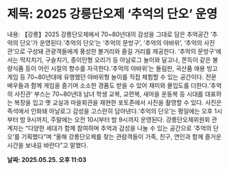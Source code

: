 # **제목: 2025 강릉단오제 ‘추억의 단오’ 운영**

  내용: 【강릉】2025 강릉단오제에서 70~80년대의 감성을 그대로 담은 추억공간 ‘추억의 단오’가 운영된다.‘추억의 단오’는 ‘추억의 문방구’, ‘추억의 야바위’, ‘추억의 사진관’으로 구성돼 관광객들에게 풍성한 볼거리와 즐길 거리를 제공한다. ‘추억의 문방구’에서는 딱지치기, 구슬치기, 종이인형 오리기 등 아날로그 놀이와 달고나, 쫀득이 같은 불량식품 등이 어린 시절의 향수를 자극한다.‘추억의 야바위’는 돌림판, 국산품 애용 빙고 게임 등 70~80년대에 유행했던 야바위형 놀이를 직접 체험할 수 있는 공간이다. 전문 배우들과 함께 게임을 즐기며 소소한 경품도 받을 수 있어 재미와 몰입도를 더한다.‘추억의 사진관’ 부스는 70~80년대 남녀 학생 교복, 교련복, 새마을 운동복 등 시대를 대표하는 복장을 입고 옛 교실과 마을회관을 재현한 포토존에서 사진을 촬영할 수 있다. 사진은 즉석에서 인화돼 아날로그 감성을 고스란히 담아낸다.‘추억의 단오’는 평일에는 오후 1시부터 밤 9시까지, 주말에는 오전 10시부터 밤 9시까지 운영된다. 강릉단오제위원회 관계자는 “다양한 세대가 함께 참여하며 추억과 감성을 나눌 수 있는 공간으로 ‘추억의 단오’를 기획했다”며 “올해 강릉단오제를 찾는 관람객들이 가족, 친구, 연인과 함께 즐거운 시간을 보내길 바란다”고 말했다.

  **날짜: 2025.05.25. 오후 11:03**